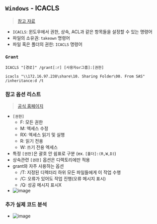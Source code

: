 ## `Windows` - ICACLS
> [참고 자료](https://cloudest.oopy.io/posting/046)
- `ICACLS`: 윈도우에서 권한, 상속, ACL과 같은 항목들을 설정할 수 있는 명령어
- 파일의 소유권: `takeown` 명령어
- 파일 혹은 폴더의 권한: `ICACLS` 명령어

### `Grant` 
```shell
ICACLS "[경로]" /grant[:r] [사용자or그룹]:[권한]

icacls "\\172.16.97.238\share\10. Sharing Folder\00. From SAS" /inheritance:d /t
```

### 참고 옵션 리스트
> [공식 홈페이지](https://docs.microsoft.com/ko-kr/windows-server/administration/windows-commands/icacls)
- `[권한]` 
  - F: 모든 권한
  - M: 엑세스 수정
  - RX: 엑세스 읽기 및 실행
  - R: 읽기 전용
  - W: 쓰기 전용 엑세스
- 특정 `[권한]`은 괄호 안  쉼표로 구분 (ex. `[폴더]:(R,W,D)`)
- 상속관련 `[권한]` 옵션은 디렉토리에만 적용
- grant와 자주 사용하는 옵션
  - /T: 지정된 디렉터리 하위 모든 파일들에게 이 작업 수행
  - /C: 오류가 있어도 작업 진행(오류 메시지 표시)
  - /Q: 성공 메시지 표시X
- ![image](https://user-images.githubusercontent.com/61215550/172288694-ba721a86-072a-42a5-b422-a29c682ec646.png)


### 추가 실제 코드 분석
- ![image](https://user-images.githubusercontent.com/61215550/172288890-c5840e26-9080-4e7f-856e-7c749b97e10c.png)
